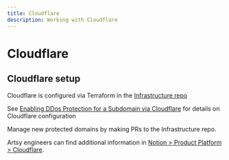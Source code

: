 ```yaml
---
title: Cloudflare
description: Working with Cloudflare
---
```


# Cloudflare

## Cloudflare setup

Cloudflare is configured via Terraform in the [Infrastructure repo](https://github.com/artsy/infrastructure/blob/master/terraform/staging/cloudflare.tf)

See [Enabling DDos Protection for a Subdomain via Cloudflare](https://www.notion.so/artsy/Cloudflare-80c2c0ed608644199e3eeb9da36f3b94#b8f87c4885374c019932f29b0ec318cb) for details on Cloudflare configuration

Manage new protected domains by making PRs to the Infrastructure repo.

Artsy engineers can find additional information in [Notion > Product Platform > Cloudflare](https://www.notion.so/artsy/Cloudflare-80c2c0ed608644199e3eeb9da36f3b94).
